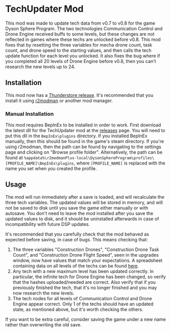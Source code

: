 ﻿# TechUpdater Mod
This mod was made to update tech data from v0.7 to v0.8 for the game Dyson Sphere Program. The two technologies Communication Control and Drone Engine received buffs to some levels, but these changes are not reflected in games where these techs are unlocked before v0.8. This mod fixes that by resetting the three variables for mecha drone count, task count, and drone speed to the starting values, and then calls the tech update function for each level you unlocked. It also fixes the bug where if you completed all 20 levels of Drone Engine before v0.8, then you can't research the new levels up to 24.

## Installation
This mod now has a [Thunderstore release](https://dsp.thunderstore.io/package/Selsion/TechUpdater/). It's recommended that you install it using [r2modman](https://dsp.thunderstore.io/package/ebkr/r2modman/) or another mod manager.
### Manual Installation
This mod requires BepInEx to be installed in order to work. First download the latest dll for the TechUpdater mod at the [releases](https://github.com/Selsion/DSPMods/releases) page. You will need to put this dll in the `BepInEx\plugins` directory. If you installed BepInEx manually, then this should be found in the game's steam directory. If you're using r2modman, then the path can be found by navigating to the settings page and clicking on "Browse profile folder". Alternatively, the path can be found at `%appdata%\r2modmanPlus-local\DysonSphereProgram\profiles\[PROFILE_NAME]\BepInEx\plugins`, where `[PROFILE_NAME]` is replaced with the name you set when you created the profile.
## Usage
The mod will run immediately after a save is loaded, and will recalculate the three tech variables. The updated values will be stored in memory, and will not be saved to disk until you save the game either manually or with autosave. You don't need to leave the mod installed after you save the updated values to disk, and it should be uninstalled afterwards in case of incompatibility with future DSP updates.

It's recommended that you carefully check that the mod behaved as expected before saving, in case of bugs. This means checking that:
 1. The three variables "Construction Drones", "Construction Drone Task Count", and "Construction Drone Flight Speed", seen in the upgrades window, now have values that match your expectations. A spreadsheet containing data on all levels of the techs can be found [here](https://docs.google.com/spreadsheets/d/e/2PACX-1vQkKoADE2gKKOgKJFrUuKe8MmCIcUsyFUcQJxAGGUVNKCuUS4FP3bPSBrUgoCeCSY1JWLaOz7-__n-4/pubhtml#).
 2. Any tech with a new maximum level has been updated correctly. In particular, the infinite tech for Drone Engine has been changed, so verify that the hashes uploaded/needed are correct. Also verify that if you previously finished the tech, that it's no longer finished and you may now research the new levels.
 3. The tech nodes for all levels of Communication Control and Drone Engine appear correct. Only 1 of the techs should have an updated state, as mentioned above, but it's worth checking the others.

If you want to be extra careful, consider saving the game under a new name rather than overwriting the old save.
